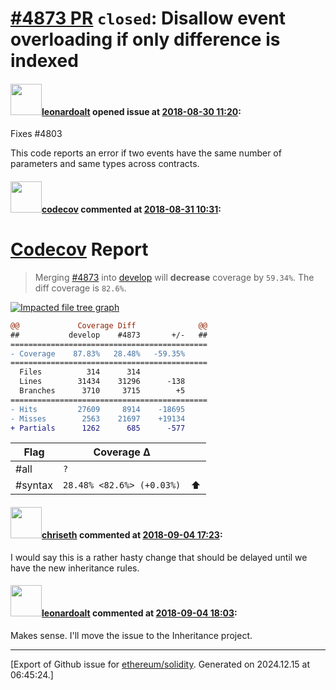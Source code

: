 # [\#4873 PR](https://github.com/ethereum/solidity/pull/4873) `closed`: Disallow event overloading if only difference is indexed

#### <img src="https://avatars.githubusercontent.com/u/504195?u=ce2facd14af9fd474ebff49f0d44891f56f7500f&v=4" width="50">[leonardoalt](https://github.com/leonardoalt) opened issue at [2018-08-30 11:20](https://github.com/ethereum/solidity/pull/4873):

Fixes #4803 

This code reports an error if two events have the same number of parameters and same types across contracts.

#### <img src="https://avatars.githubusercontent.com/in/254?v=4" width="50">[codecov](https://github.com/apps/codecov) commented at [2018-08-31 10:31](https://github.com/ethereum/solidity/pull/4873#issuecomment-417623719):

# [Codecov](https://codecov.io/gh/ethereum/solidity/pull/4873?src=pr&el=h1) Report
> Merging [#4873](https://codecov.io/gh/ethereum/solidity/pull/4873?src=pr&el=desc) into [develop](https://codecov.io/gh/ethereum/solidity/commit/410d288dfc2e08c42df58c7e01ad5c332ce92727?src=pr&el=desc) will **decrease** coverage by `59.34%`.
> The diff coverage is `82.6%`.

[![Impacted file tree graph](https://codecov.io/gh/ethereum/solidity/pull/4873/graphs/tree.svg?width=650&token=87PGzVEwU0&height=150&src=pr)](https://codecov.io/gh/ethereum/solidity/pull/4873?src=pr&el=tree)

```diff
@@             Coverage Diff              @@
##           develop    #4873       +/-   ##
============================================
- Coverage    87.83%   28.48%   -59.35%     
============================================
  Files          314      314               
  Lines        31434    31296      -138     
  Branches      3710     3715        +5     
============================================
- Hits         27609     8914    -18695     
- Misses        2563    21697    +19134     
+ Partials      1262      685      -577
```

| Flag | Coverage Δ | |
|---|---|---|
| #all | `?` | |
| #syntax | `28.48% <82.6%> (+0.03%)` | :arrow_up: |

#### <img src="https://avatars.githubusercontent.com/u/9073706?v=4" width="50">[chriseth](https://github.com/chriseth) commented at [2018-09-04 17:23](https://github.com/ethereum/solidity/pull/4873#issuecomment-418450522):

I would say this is a rather hasty change that should be delayed until we have the new inheritance rules.

#### <img src="https://avatars.githubusercontent.com/u/504195?u=ce2facd14af9fd474ebff49f0d44891f56f7500f&v=4" width="50">[leonardoalt](https://github.com/leonardoalt) commented at [2018-09-04 18:03](https://github.com/ethereum/solidity/pull/4873#issuecomment-418463321):

Makes sense. I'll move the issue to the Inheritance project.


-------------------------------------------------------------------------------



[Export of Github issue for [ethereum/solidity](https://github.com/ethereum/solidity). Generated on 2024.12.15 at 06:45:24.]
